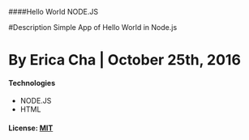 ####Hello World NODE.JS

#Description
Simple App of Hello World in Node.js

# By Erica Cha | October 25th, 2016

#### Technologies
- NODE.JS
- HTML


#### License: <a href="https://github.com/twbs/bootstrap/blob/master/LICENSE">MIT</a>
